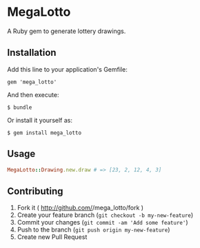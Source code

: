 # MegaLotto

A Ruby gem to generate lottery drawings.

## Installation

Add this line to your application's Gemfile:

    gem 'mega_lotto'

And then execute:

    $ bundle

Or install it yourself as:

    $ gem install mega_lotto

## Usage

```ruby
MegaLotto::Drawing.new.draw # => [23, 2, 12, 4, 3]
```

## Contributing

1. Fork it ( http://github.com/<my-github-username>/mega_lotto/fork )
2. Create your feature branch (`git checkout -b my-new-feature`)
3. Commit your changes (`git commit -am 'Add some feature'`)
4. Push to the branch (`git push origin my-new-feature`)
5. Create new Pull Request
